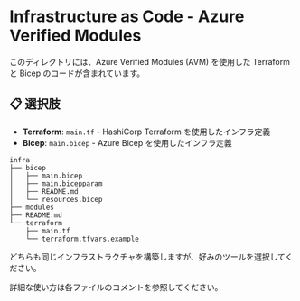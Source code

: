 # Infrastructure as Code - Azure Verified Modules

このディレクトリには、Azure Verified Modules (AVM) を使用した Terraform と Bicep のコードが含まれています。

## 📋 選択肢

- **Terraform**: `main.tf` - HashiCorp Terraform を使用したインフラ定義
- **Bicep**: `main.bicep` - Azure Bicep を使用したインフラ定義

```
infra
├── bicep
│   ├── main.bicep
│   ├── main.bicepparam
│   ├── README.md
│   └── resources.bicep
├── modules
├── README.md
└── terraform
    ├── main.tf
    └── terraform.tfvars.example
```

どちらも同じインフラストラクチャを構築しますが、好みのツールを選択してください。

詳細な使い方は各ファイルのコメントを参照してください。
